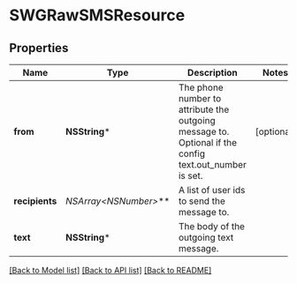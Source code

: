 # SWGRawSMSResource

## Properties
Name | Type | Description | Notes
------------ | ------------- | ------------- | -------------
**from** | **NSString*** | The phone number to attribute the outgoing message to. Optional if the config text.out_number is set. | [optional] 
**recipients** | **NSArray&lt;NSNumber*&gt;*** | A list of user ids to send the message to. | 
**text** | **NSString*** | The body of the outgoing text message. | 

[[Back to Model list]](../README.md#documentation-for-models) [[Back to API list]](../README.md#documentation-for-api-endpoints) [[Back to README]](../README.md)


